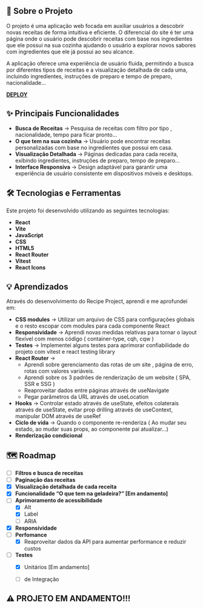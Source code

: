 ## 🍳 Sobre o Projeto

O projeto é uma aplicação web focada em auxiliar usuários a descobrir novas receitas de forma intuitiva e eficiente. O diferencial do site é ter uma página onde o usuário pode descobrir receitas com base nos ingredientes que ele possui na sua cozinha ajudando o usuário a explorar novos sabores com ingredientes que ele já possui ao seu alcance.

A aplicação oferece uma experiência de usuário fluida, permitindo a busca por diferentes tipos de receitas e a visualização detalhada de cada uma, incluindo ingredientes, instruções de preparo e tempo de preparo, nacionalidade...

[**DEPLOY**](https://recipe-project-one-wheat.vercel.app/)

## ✨ Principais Funcionalidades

- **Busca de Receitas** -> Pesquisa de receitas com filtro por tipo , nacionalidade, tempo para ficar pronto...
- **O que tem na sua cozinha** -> Usuário pode encontrar receitas personalizadas com base no ingredientes que possui em casa.
- **Visualização Detalhada** -> Páginas dedicadas para cada receita, exibindo ingredientes, instruções de preparo, tempo de preparo...
- **Interface Responsiva** -> Design adaptável para garantir uma experiência de usuário consistente em dispositivos móveis e desktops.

## 🛠️ Tecnologias e Ferramentas

Este projeto foi desenvolvido utilizando as seguintes tecnologias:
  - **React**
  - **Vite**
  - **JavaScript**
  - **CSS**
  - **HTML5**
  - **React Router**
  - **Vitest**
  - **React Icons**


## 💡 Aprendizados

Através do desenvolvimento do Recipe Project, aprendi e me aprofundei em:

  - **CSS modules** -> Utilizar um arquivo de CSS para configurações globais e o resto escopar com modules para cada componente React
  - **Responsividade** -> Aprendi novas medidas relativas para tornar o layout flexível com menos código ( container-type, cqh, cqw )
  - **Testes** -> Implementei alguns testes para aprimorar confiabilidade do projeto com vitest e react testing library
  - **React Router** ->
      - Aprendi sobre gerenciamento das rotas de um site , página de erro, rotas com valores variáveis.
      - Aprendi sobre os 3 padrões de renderização de um website ( SPA, SSR e SSG )
      - Reaproveitar dados entre páginas através de useNavigate
      - Pegar parâmetros da URL através de useLocation
  - **Hooks** -> Controlar estado através de useState, efeitos colaterais através de useState, evitar prop drilling através de useContext, manipular DOM através de useRef
  - **Ciclo de vida** -> Quando o componente re-renderiza ( Ao mudar seu estado, ao mudar suas props, ao componente pai atualizar...)
  - **Renderização condicional**

## 🗺️ Roadmap

- [ ] **Filtros e busca de receitas**
- [ ] **Paginação das receitas**
- [x] **Visualização detalhada de cada receita**
- [x] **Funcionalidade “O que tem na geladeira?” [Em andamento]**
- [ ] **Aprimoramento de acessibilidade**
  - [x] Alt
  - [x] Label
  - [ ] ARIA
- [x] **Responsividade**
- [ ] **Perfomance**
  - [x] Reaproveitar dados da API para aumentar performance e reduzir custos 
- [ ] **Testes**
    - [x] Unitários [Em andamento]
    - [ ] de Integração


## ⚠️ PROJETO EM ANDAMENTO!!!
